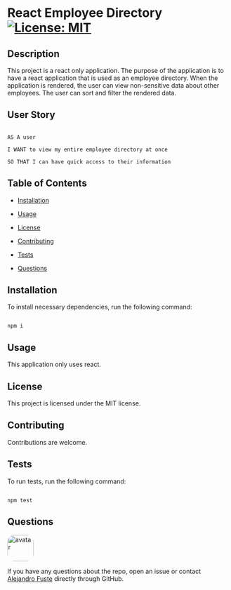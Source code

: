 
# React Employee Directory [![License: MIT](https://img.shields.io/badge/License-MIT-blue.svg)](https://opensource.org/licenses/MIT)


## Description 

This project is a react only application. The purpose of the application is to have a react application that is used as an employee directory. When the application is rendered, the user can view non-sensitive data about other employees. The user can sort and filter the rendered data. 

## User Story

```

AS A user

I WANT to view my entire employee directory at once

SO THAT I can have quick access to their information

```

## Table of Contents

* [Installation](#installation)

* [Usage](#usage)

* [License](#license)

* [Contributing](#contributing)

* [Tests](#tests)

* [Questions](#questions)

## Installation

To install necessary dependencies, run the following command:

```

npm i

```

## Usage

This application only uses react. 

## License

This project is licensed under the MIT license.

## Contributing

Contributions are welcome.

## Tests 

To run tests, run the following command:

```

npm test

```

## Questions

<img src="https://avatars2.githubusercontent.com/u/48495840?v=4" alt="avatar" style="border-radius: 16px" width="60"/>

If you have any questions about the repo, open an issue or contact [Alejandro Fuste](https://github.com/ZepCap) directly through GitHub.

